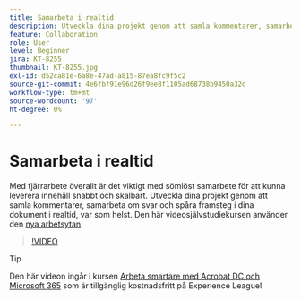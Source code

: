 ```yaml
---
title: Samarbeta i realtid
description: Utveckla dina projekt genom att samla kommentarer, samarbeta om svar och spåra framsteg i dina dokument i realtid, var som helst
feature: Collaboration
role: User
level: Beginner
jira: KT-8255
thumbnail: KT-8255.jpg
exl-id: d52ca81e-6a8e-47ad-a815-87ea8fc9f5c2
source-git-commit: 4e6fbf91e96d26f9ee8f1105ad68738b9450a32d
workflow-type: tm+mt
source-wordcount: '97'
ht-degree: 0%

---
```


# Samarbeta i realtid

Med fjärrarbete överallt är det viktigt med sömlöst samarbete för att kunna leverera innehåll snabbt och skalbart. Utveckla dina projekt genom att samla kommentarer, samarbeta om svar och spåra framsteg i dina dokument i realtid, var som helst. Den här videosjälvstudiekursen använder den [nya arbetsytan](new-workspace.md)

>[!VIDEO](https://video.tv.adobe.com/v/337500?quality=12&learn=on&hidetitle=true)

>[!TIP]
>
>Den här videon ingår i kursen [Arbeta smartare med Acrobat DC och Microsoft 365](https://experienceleague.adobe.com/?recommended=Acrobat-U-1-2021.microsoft365) som är tillgänglig kostnadsfritt på Experience League!
